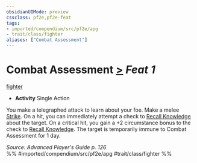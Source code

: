 ```yaml
---
obsidianUIMode: preview
cssclass: pf2e,pf2e-feat
tags:
- imported/compendium/src/pf2e/apg
- trait/class/fighter
aliases: ["Combat Assessment"]
---
```

# Combat Assessment  [>](chapter-9-playing-the-game.md#Actions "Single Action") *Feat 1*  
[fighter](rules/traits/fighter.md)  

- **Activity** Single Action

You make a telegraphed attack to learn about your foe. Make a melee [Strike](strike.md). On a hit, you can immediately attempt a check to [Recall Knowledge](recall-knowledge.md) about the target. On a critical hit, you gain a +2 circumstance bonus to the check to [Recall Knowledge](recall-knowledge.md). The target is temporarily immune to Combat Assessment for 1 day.

*Source: Advanced Player's Guide p. 126*  
%% #imported/compendium/src/pf2e/apg #trait/class/fighter %%